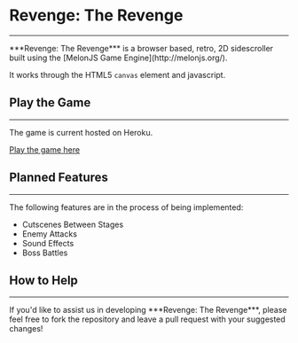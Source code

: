 # **Revenge: The Revenge**
<hr>
***Revenge: The Revenge*** is a browser based, retro, 2D sidescroller built using the [MelonJS Game Engine](http://melonjs.org/).

It works through the HTML5 `canvas` element and javascript.

## Play the Game
<hr>
The game is current hosted on Heroku.

[Play the game here](http://revenge-the-revenge.herokuapp.com/)

## Planned Features
<hr>
The following features are in the process of being implemented:

* Cutscenes Between Stages
* Enemy Attacks
* Sound Effects
* Boss Battles

## How to Help
<hr>
If you'd like to assist us in developing ***Revenge: The Revenge***, please feel free to fork the repository and leave a pull request with your suggested changes!